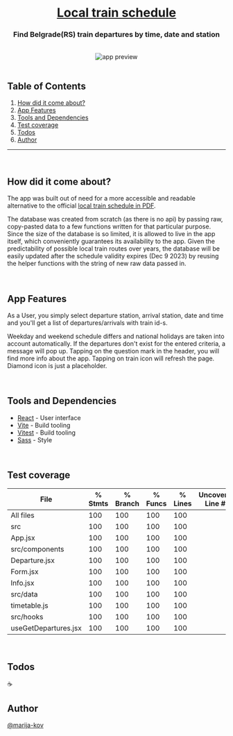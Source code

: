 <h1 align="center"><a href="https://bgdvoz1.web.app/">Local train schedule</a></h1>
<h3 align="center">Find Belgrade(RS) train departures by time, date and station</h3>
<br>
<div align="center"><img src="" alt="app preview" /></div> 
<br>

## Table of Contents

1. [How did it come about?](#motivation)
2. [App Features](#features)
3. [Tools and Dependencies](#tools)
4. [Test coverage](#test)
5. [Todos](#todos)
6. [Author](#author)

---
<br>

## How did it come about? <a name = "motivation"></a>
<p> 
The app was built out of need for a more accessible and readable alternative to the official <a href="https://www.srbvoz.rs/wp-content/redvoznje/rv_bg_voza_za_2022.pdf">local train schedule in PDF</a>.
</p>
<p> 
The database was created from scratch (as there is no api) by passing raw, copy-pasted data to a few functions written for that particular purpose.
Since the size of the database is so limited, it is allowed to live in the app itself, which conveniently guarantees its availability to the app.
Given the predictability of possible local train routes over years, the database will be easily updated after the schedule validity expires (Dec 9 2023) 
by reusing the helper functions with the string of new raw data passed in.
</p>

<br>

## App Features <a name = "features"></a>
<p> 
 As a User, you simply select departure station, arrival station, date and time and you'll get a list of departures/arrivals with train id-s.
</p>
<p>
 Weekday and weekend schedule differs and national holidays are taken into account automatically. 
 If the departures don't exist for the entered criteria, a message will pop up.
 Tapping on the question mark in the header, you will find more info about the app.
 Tapping on train icon will refresh the page. Diamond icon is just a placeholder.
</p>

<br>

## Tools and Dependencies <a name = "tools"></a>

- [React](https://reactjs.org/) - User interface
- [Vite](https://vitejs.dev/) - Build tooling
- [Vitest](https://vitest.dev/) - Build tooling
- [Sass](https://sass-lang.com/) - Style


<br>

## Test coverage <a name = "test"></a>

File                   | % Stmts | % Branch | % Funcs | % Lines | Uncovered Line #s 
-----------------------|---------|----------|---------|---------|-------------------
All files              |     100 |      100 |     100 |     100 |                   
 src                   |     100 |      100 |     100 |     100 |                   
  App.jsx              |     100 |      100 |     100 |     100 |                   
 src/components        |     100 |      100 |     100 |     100 |                   
  Departure.jsx        |     100 |      100 |     100 |     100 |                   
  Form.jsx             |     100 |      100 |     100 |     100 |                   
  Info.jsx             |     100 |      100 |     100 |     100 |                   
 src/data              |     100 |      100 |     100 |     100 |                   
  timetable.js         |     100 |      100 |     100 |     100 |                   
 src/hooks             |     100 |      100 |     100 |     100 |                   
  useGetDepartures.jsx |     100 |      100 |     100 |     100 |              
  
<br>

## Todos <a name = "todos"></a>
☕
<br>

## Author <a name = "author"></a>

[@marija-kov](https://github.com/Marija-Kov) 





